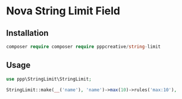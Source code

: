 # Nova String Limit Field




## Installation

``` php
composer require composer require pppcreative/string-limit
```

## Usage

``` php
use ppp\StringLimit\StringLimit;

StringLimit::make(__('name'), 'name')->max(10)->rules('max:10'),
```


